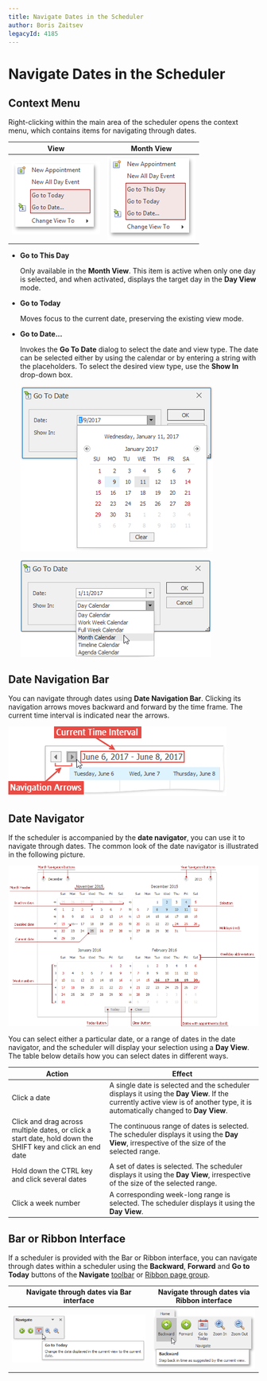 ```yaml
---
title: Navigate Dates in the Scheduler
author: Boris Zaitsev
legacyId: 4185
---
```

# Navigate Dates in the Scheduler
## Context Menu
Right-clicking within the main area of the scheduler opens the context menu, which contains items for navigating through dates.

| View | Month View |
|---|---|
| ![NavThrDates_00.png](../../../images/img121394.png) | ![NavThrDates_01.png](../../../images/img5485.png) |
* **Go to This Day**
	
	Only available in the **Month View**. This item is active when only one day is selected, and when activated, displays the target day in the **Day View** mode.
* **Go to Today**
	
	Moves focus to the current date, preserving the existing view mode.
* **Go to Date...**
	
	Invokes the **Go To Date** dialog to select the date and view type. The date can be selected either by using the calendar or by entering a string with the placeholders. To select the desired view type, use the **Show In** drop-down box.
	
	![NavThrDates_02.png](../../../images/img5486.png)
	
	![GotoDate View](../../../images/img9134.png)

## Date Navigation Bar
You can navigate through dates using **Date Navigation Bar**. Clicking its navigation arrows moves backward and forward by the time frame. The current time interval is indicated near the arrows.

![NavThrDates_DateNavigationBar](../../../images/img124245.png)

## Date Navigator
If the scheduler is accompanied by the **date navigator**, you can use it to navigate through dates. The common look of the date navigator is illustrated in the following picture.

![Docs_VisualElements_DateNavigator](../../../images/img6031.png)

You can select either a particular date, or a range of dates in the date navigator, and the scheduler will display your selection using a **Day View**. The table below details how you can select dates in different ways.

| Action | Effect |
|---|---|
| Click a date | A single date is selected and the scheduler displays it using the **Day View**. If the currently active view is of another type, it is automatically changed to **Day View**. |
| Click and drag across multiple dates, or click a start date, hold down the SHIFT key and click an end date | The continuous range of dates is selected. The scheduler displays it using the **Day View**, irrespective of the size of the selected range. |
| Hold down the CTRL key and click several dates | A set of dates is selected. The scheduler displays it using the **Day View**, irrespective of the size of the selected range. |
| Click a week number | A corresponding week-long range is selected. The scheduler displays it using the **Day View**. |

## Bar or Ribbon Interface
If a scheduler is provided with the Bar or Ribbon interface, you can navigate through dates within a scheduler using the **Backward**, **Forward** and **Go to Today** buttons of the **Navigate** [toolbar](../scheduler-ui/toolbars.md) or [Ribbon page group](../scheduler-ui/ribbon-interface.md).

| Navigate through dates via Bar interface | Navigate through dates via Ribbon interface |
|---|---|
| ![Scheduler_NavigateToolbar](../../../images/img16557.png) | ![Scheduler_Ribbon_Navigate](../../../images/img16547.png) |